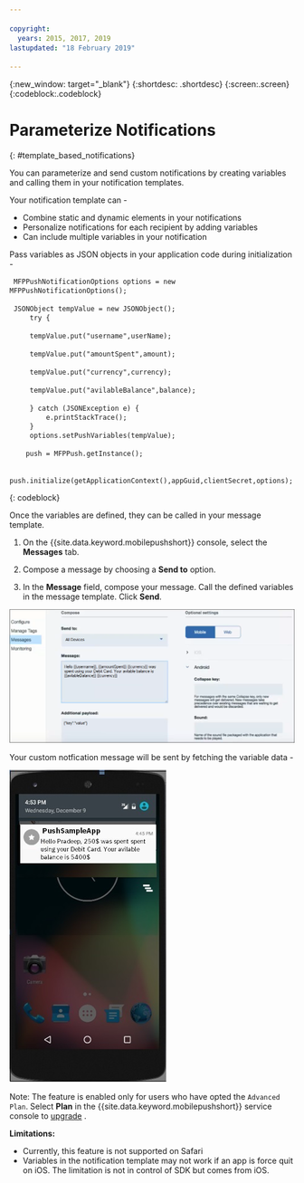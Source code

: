 ```yaml
---

copyright:
  years: 2015, 2017, 2019
lastupdated: "18 February 2019"

---
```


{:new_window: target="_blank"}
{:shortdesc: .shortdesc}
{:screen:.screen}
{:codeblock:.codeblock}

# Parameterize Notifications
{: #template_based_notifications}

You can parameterize and send custom notifications by creating variables and calling them in your notification templates.

Your notification template can -

 - Combine static and dynamic elements in your notifications
 - Personalize notifications for each recipient by adding variables
 - Can include multiple variables in your notification 

Pass variables as JSON objects in your application code during initialization -

    
   ```
    MFPPushNotificationOptions options = new MFPPushNotificationOptions();

    JSONObject tempValue = new JSONObject();
        try {
        
		tempValue.put("username",userName);
        
        tempValue.put("amountSpent",amount);
		
        tempValue.put("currency",currency);
		
        tempValue.put("avilableBalance",balance);
        
		} catch (JSONException e) {
            e.printStackTrace();
        }
        options.setPushVariables(tempValue); 
	   
	   push = MFPPush.getInstance();

       push.initialize(getApplicationContext(),appGuid,clientSecret,options);
   ```
{: codeblock}


Once the variables are defined, they can be called in your message template.

1. On the {{site.data.keyword.mobilepushshort}} console, select the **Messages** tab.

2. Compose a message by choosing a **Send to** option.

2. In the **Message** field, compose your message.  Call the defined variables in the message template. Click **Send**.

![message template](images/message_template.png)

Your custom notfication message will be sent by fetching the variable data -

![message example](images/message_template_example.jpg)

Note: The feature is enabled only for users who have opted the `Advanced Plan`. Select **Plan** in the {{site.data.keyword.mobilepushshort}} service console to [upgrade](https://console-tok02-red.cdn.s-bluemix.net/docs/account/change-plan.html#changing) .

**Limitations:**

 - Currently, this feature is not supported on Safari
 - Variables in the notification template may not work if an app is force quit on iOS. The limitation is not in control of SDK but comes from iOS.

